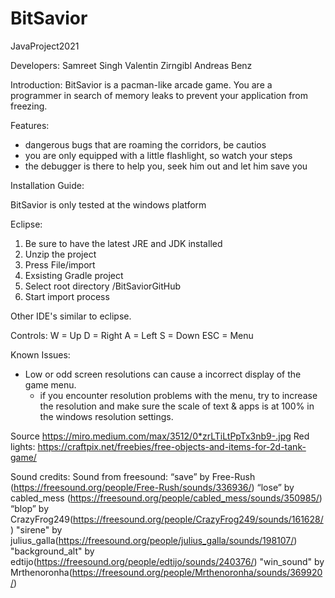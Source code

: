 # BitSavior
JavaProject2021

Developers: 
Samreet Singh
Valentin Zirngibl
Andreas Benz


Introduction:
BitSavior is a pacman-like arcade game. 
You are a programmer in search of memory leaks to prevent your application from freezing.

Features:
- dangerous bugs that are roaming the corridors, be cautios
- you are only equipped with a little flashlight, so watch your steps
- the debugger is there to help you, seek him out and let him save you


Installation Guide:

BitSavior is only tested at the windows platform

Eclipse:
1. Be sure to have the latest JRE and JDK installed
2. Unzip the project
3. Press File/import
4. Exsisting Gradle project
5. Select root directory /BitSaviorGitHub
6. Start import process

Other IDE's
similar to eclipse.

Controls:
W = Up
D = Right
A = Left
S = Down
ESC = Menu


Known Issues:

- Low or odd screen resolutions can cause a incorrect display of the game menu.
  - if you encounter resolution problems with the menu, try to increase the resolution and
    make sure the scale of text & apps is at 100% in the windows resolution settings.



Source 
https://miro.medium.com/max/3512/0*zrLTiLtPpTx3nb9-.jpg
Red lights: https://craftpix.net/freebies/free-objects-and-items-for-2d-tank-game/

Sound credits:
Sound from freesound:
“save” by Free-Rush (https://freesound.org/people/Free-Rush/sounds/336936/) 
“lose” by cabled_mess (https://freesound.org/people/cabled_mess/sounds/350985/)
“blop” by CrazyFrog249(https://freesound.org/people/CrazyFrog249/sounds/161628/)
"sirene" by julius_galla(https://freesound.org/people/julius_galla/sounds/198107/)
"background_alt" by edtijo(https://freesound.org/people/edtijo/sounds/240376/)
"win_sound" by Mrthenoronha(https://freesound.org/people/Mrthenoronha/sounds/369920/)
